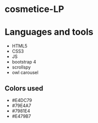 # cosmetice-LP
# Languages and tools
- HTML5
- CSS3
- JS
- bootstrap 4
- scrollspy
- owl carousel
## Colors used
- #E4DC79
- #79E4A7
- #7981E4
- #E479B7